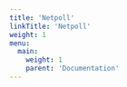 ```yaml
---
title: 'Netpoll'
linkTitle: 'Netpoll'
weight: 1
menu:
  main:
    weight: 1
    parent: 'Documentation'
---
```

